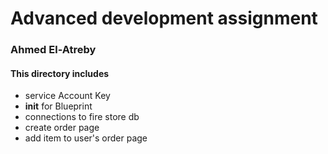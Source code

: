 # Advanced development assignment

### Ahmed El-Atreby

#### This directory includes

- service Account Key
- __init__ for Blueprint
- connections to fire store db
- create order page
- add item to user's order page
